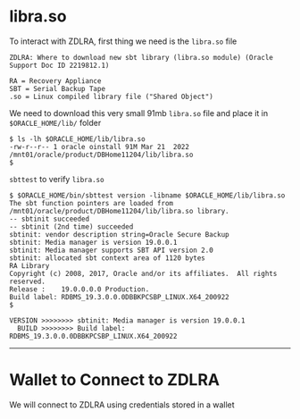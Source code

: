 # libra.so

To interact with ZDLRA, first thing we need is the `libra.so` file

```
ZDLRA: Where to download new sbt library (libra.so module) (Oracle Support Doc ID 2219812.1)
```
```
RA = Recovery Appliance
SBT = Serial Backup Tape
.so = Linux compiled library file ("Shared Object")
```

We need to download this very small 91mb `libra.so` file and place it in `$ORACLE_HOME/lib/` folder
```
$ ls -lh $ORACLE_HOME/lib/libra.so
-rw-r--r-- 1 oracle oinstall 91M Mar 21  2022 /mnt01/oracle/product/DBHome11204/lib/libra.so
$
```

`sbttest` to verify `libra.so`
```
$ $ORACLE_HOME/bin/sbttest version -libname $ORACLE_HOME/lib/libra.so
The sbt function pointers are loaded from /mnt01/oracle/product/DBHome11204/lib/libra.so library.
-- sbtinit succeeded
-- sbtinit (2nd time) succeeded
sbtinit: vendor description string=Oracle Secure Backup
sbtinit: Media manager is version 19.0.0.1
sbtinit: Media manager supports SBT API version 2.0
sbtinit: allocated sbt context area of 1120 bytes
RA Library
Copyright (c) 2008, 2017, Oracle and/or its affiliates.  All rights reserved.
Release :    19.0.0.0.0 Production.
Build label: RDBMS_19.3.0.0.0DBBKPCSBP_LINUX.X64_200922
$
```
```
VERSION >>>>>>>> sbtinit: Media manager is version 19.0.0.1
  BUILD >>>>>>>> Build label: RDBMS_19.3.0.0.0DBBKPCSBP_LINUX.X64_200922
```

---

# Wallet to Connect to ZDLRA

We will connect to ZDLRA using credentials stored in a wallet
